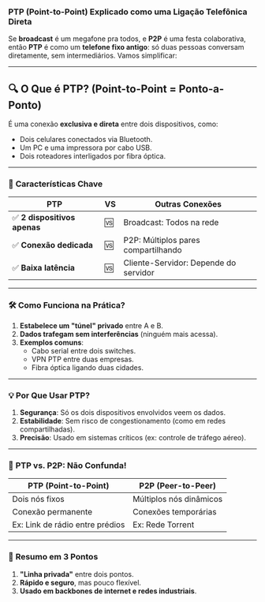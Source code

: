 ### **PTP (Point-to-Point) Explicado como uma Ligação Telefônica Direta**

Se **broadcast** é um megafone pra todos, e **P2P** é uma festa colaborativa, então **PTP** é como um **telefone fixo antigo**: só duas pessoas conversam diretamente, sem intermediários. Vamos simplificar:

---

## 🔍 **O Que é PTP? (Point-to-Point = Ponto-a-Ponto)**
É uma conexão **exclusiva e direta** entre dois dispositivos, como:
- Dois celulares conectados via Bluetooth.
- Um PC e uma impressora por cabo USB.
- Dois roteadores interligados por fibra óptica.

---

### 🌟 **Características Chave**
| **PTP** | **VS** | **Outras Conexões** |
|---------|--------|---------------------|
| ✅ **2 dispositivos apenas** | 🆚 | Broadcast: Todos na rede |
| ✅ **Conexão dedicada** | 🆚 | P2P: Múltiplos pares compartilhando |
| ✅ **Baixa latência** | 🆚 | Cliente-Servidor: Depende do servidor |

---

### 🛠 **Como Funciona na Prática?**
1. **Estabelece um "túnel" privado** entre A e B.
2. **Dados trafegam sem interferências** (ninguém mais acessa).
3. **Exemplos comuns**:
   - Cabo serial entre dois switches.
   - VPN PTP entre duas empresas.
   - Fibra óptica ligando duas cidades.

---

### 💡 **Por Que Usar PTP?**
1. **Segurança**: Só os dois dispositivos envolvidos veem os dados.
2. **Estabilidade**: Sem risco de congestionamento (como em redes compartilhadas).
3. **Precisão**: Usado em sistemas críticos (ex: controle de tráfego aéreo).

---

### 📡 **PTP vs. P2P: Não Confunda!**
| **PTP (Point-to-Point)** | **P2P (Peer-to-Peer)** |
|--------------------------|------------------------|
| Dois nós fixos | Múltiplos nós dinâmicos |
| Conexão permanente | Conexões temporárias |
| Ex: Link de rádio entre prédios | Ex: Rede Torrent |

---

### 🎯 **Resumo em 3 Pontos**
1. **"Linha privada"** entre dois pontos.
2. **Rápido e seguro**, mas pouco flexível.
3. **Usado em backbones de internet e redes industriais**.

